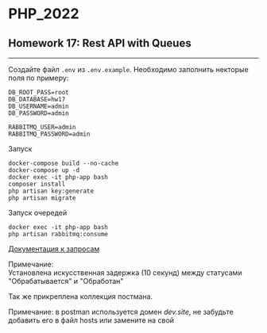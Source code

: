# PHP_2022

## Homework 17: Rest API with Queues
________________________________

Создайте файл `.env` из `.env.example`.
Необходимо заполнить некторые поля по примеру:
```
DB_ROOT_PASS=root
DB_DATABASE=hw17
DB_USERNAME=admin
DB_PASSWORD=admin

RABBITMQ_USER=admin
RABBITMQ_PASSWORD=admin
```

Запуск
```
docker-compose build --no-cache
docker-compose up -d
docker exec -it php-app bash
composer install
php artisan key:generate
php artisan migrate

```
Запуск очередей
```
docker exec -it php-app bash
php artisan rabbitmq:consume
```

[Документация к запросам](https://documenter.getpostman.com/view/12114546/2s93CSnATP)

Примечание:  
Установлена искусственная задержка (10 секунд) между статусами "Обрабатывается" и "Обработан"

Так же прикреплена коллекция постмана.

Примечание: в postman используется домен _dev.site_, 
не забудьте добавить его в файл hosts или замените на свой
